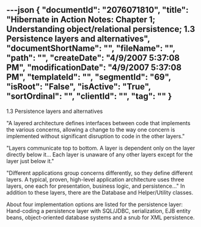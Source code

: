---json
{
  "documentId": "2076071810",
  "title": "Hibernate in Action Notes: Chapter 1; Understanding object/relational persistence; 1.3 Persistence layers and alternatives",
  "documentShortName": "",
  "fileName": "",
  "path": "",
  "createDate": "4/9/2007 5:37:08 PM",
  "modificationDate": "4/9/2007 5:37:08 PM",
  "templateId": "",
  "segmentId": "69",
  "isRoot": "False",
  "isActive": "True",
  "sortOrdinal": "",
  "clientId": "",
  "tag": ""
}
---

1.3 Persistence layers and alternatives

&quot;A layered architecture defines interfaces between code that implements the various concerns, allowing a change to the way one concern is implemented without significant disruption to code in the other layers.&quot;

&quot;Layers communicate top to bottom. A layer is dependent only on the layer
directly below it... Each layer is unaware of any other layers except for the layer just below it.&quot;

&quot;Different applications group concerns differently, so they define different layers. A typical, proven, high-level application architecture uses three layers, one each for presentation, business logic, and persistence...&quot; In addition to these layers, there are the Database and Helper/Utility classes.

About four implementation options are listed for the persistence layer: Hand-coding a persistence layer with SQL/JDBC, serialization, EJB entity beans, object-oriented database systems and a snub for XML persistence.
